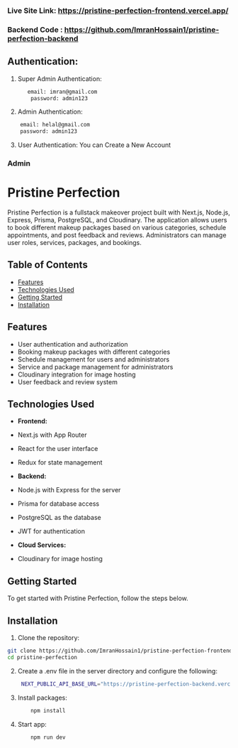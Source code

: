 ### Live Site Link: https://pristine-perfection-frontend.vercel.app/

### Backend Code : https://github.com/ImranHossain1/pristine-perfection-backend

## Authentication:

1. Super Admin Authentication:

   ```bash
      email: imran@gmail.com
       password: admin123
   ```

2. Admin Authentication:

```bash
    email: helal@gmail.com
    password: admin123
```

3. User Authentication: You can Create a New Account

### Admin

# Pristine Perfection

Pristine Perfection is a fullstack makeover project built with Next.js, Node.js, Express, Prisma, PostgreSQL, and Cloudinary. The application allows users to book different makeup packages based on various categories, schedule appointments, and post feedback and reviews. Administrators can manage user roles, services, packages, and bookings.

## Table of Contents

- [Features](#features)
- [Technologies Used](#technologies-used)
- [Getting Started](#getting-started)
- [Installation](#installation)

## Features

- User authentication and authorization
- Booking makeup packages with different categories
- Schedule management for users and administrators
- Service and package management for administrators
- Cloudinary integration for image hosting
- User feedback and review system

## Technologies Used

- **Frontend:**

- Next.js with App Router
- React for the user interface
- Redux for state management

- **Backend:**

- Node.js with Express for the server
- Prisma for database access
- PostgreSQL as the database
- JWT for authentication

- **Cloud Services:**
- Cloudinary for image hosting

## Getting Started

To get started with Pristine Perfection, follow the steps below.

## Installation

1. Clone the repository:

```bash
git clone https://github.com/ImranHossain1/pristine-perfection-frontend.git
cd pristine-perfection
```

2. Create a .env file in the server directory and configure the following:

   ```bash
    NEXT_PUBLIC_API_BASE_URL="https://pristine-perfection-backend.vercel.app/api/v1"
   ```

3. Install packages:

   ```bash
       npm install
   ```

4. Start app:

   ```bash
       npm run dev
   ```
